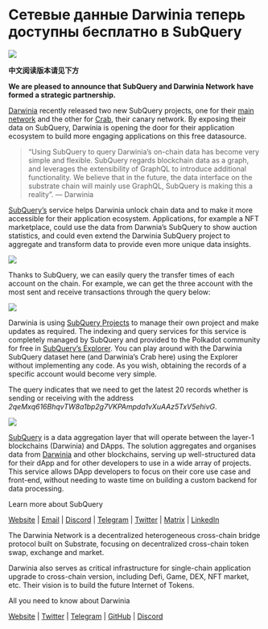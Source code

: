 # Сетевые данные Darwinia теперь доступны бесплатно в SubQuery

![](https://miro.medium.com/max/1400/0*7_sagAfI_wTKePuH)

**中文阅读版本请见下方**

**We are pleased to announce that SubQuery and Darwinia Network have formed a strategic partnership.**

[Darwinia](https://darwinia.network/) recently released two new SubQuery projects, one for their [main network](https://explorer.subquery.network/subquery/darwinia-network/darwinia) and the other for [Crab](https://explorer.subquery.network/subquery/darwinia-network/crab), their canary network. By exposing their data on SubQuery, Darwinia is opening the door for their application ecosystem to build more engaging applications on this free datasource.

> “Using SubQuery to query Darwinia’s on-chain data has become very simple and flexible. SubQuery regards blockchain data as a graph, and leverages the extensibility of GraphQL to introduce additional functionality. We believe that in the future, the data interface on the substrate chain will mainly use GraphQL, SubQuery is making this a reality”. — Darwinia

[SubQuery’s](https://subquery.network/) service helps Darwinia unlock chain data and to make it more accessible for their application ecosystem. Applications, for example a NFT marketplace, could use the data from Darwnia’s SubQuery to show auction statistics, and could even extend the Darwinia SubQuery project to aggregate and transform data to provide even more unique data insights.

![](https://miro.medium.com/max/1400/0*n2sGrQWOkIFXxMnq)

Thanks to SubQuery, we can easily query the transfer times of each account on the chain. For example, we can get the three account with the most sent and receive transactions through the query below:

![](https://miro.medium.com/max/1400/0*gfS6ksjUL9fR9XA7)

Darwinia is using [SubQuery Projects](https://project.subquery.network/) to manage their own project and make updates as required. The indexing and query services for this service is completely managed by SubQuery and provided to the Polkadot community for free in [SubQuery’s Explorer](https://explorer.subquery.network/). You can play around with the Darwinia SubQuery dataset here (and Darwinia’s Crab here) using the Explorer without implementing any code. As you wish, obtaining the records of a specific account would become very simple.

The query indicates that we need to get the latest 20 records whether is sending or receiving with the address _2qeMxq616BhqvTW8a1bp2g7VKPAmpda1vXuAAz5TxV5ehivG_.

![](https://miro.medium.com/max/1400/0*z-9giNk4RnhxliYy)

[SubQuery](https://subquery.network/) is a data aggregation layer that will operate between the layer-1 blockchains (Darwinia) and DApps. The solution aggregates and organises data from [Darwinia](https://darwinia.network/) and other blockchains, serving up well-structured data for their dApp and for other developers to use in a wide array of projects. This service allows DApp developers to focus on their core use case and front-end, without needing to waste time on building a custom backend for data processing.

Learn more about SubQuery

[Website](https://subquery.network/) | [Email](mailto:hello@subquery.network) | [Discord](https://discord.com/invite/78zg8aBSMG) | [Telegram](https://t.me/subquerynetwork) | [Twitter](https://twitter.com/subquerynetwork) | [Matrix](https://matrix.to/#/#subquery:matrix.org) | [LinkedIn](https://www.linkedin.com/company/subquery)

The Darwinia Network is a decentralized heterogeneous cross-chain bridge protocol built on Substrate, focusing on decentralized cross-chain token swap, exchange and market.

Darwinia also serves as critical infrastructure for single-chain application upgrade to cross-chain version, including Defi, Game, DEX, NFT market, etc. Their vision is to build the future Internet of Tokens.

All you need to know about Darwinia

[Website](https://darwinia.network/) | [Twitter](https://twitter.com/DarwiniaNetwork) | [Telegram](https://t.me/DarwiniaNetwork) | [GitHub](https://github.com/darwinia-network) | [Discord](https://discord.gg/KMZVeyM)